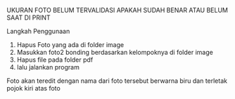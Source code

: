 UKURAN FOTO BELUM TERVALIDASI APAKAH SUDAH BENAR ATAU BELUM SAAT DI PRINT

Langkah Penggunaan
1. Hapus Foto yang ada di folder image
2. Masukkan foto2 bonding berdasarkan kelompoknya di folder image
3. Hapus file pada folder pdf
4. lalu jalankan program

Foto akan teredit dengan nama dari foto tersebut berwarna biru dan terletak pojok kiri atas foto


